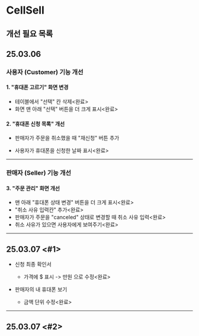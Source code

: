 # CellSell
## 개선 필요 목록

## 25.03.06

### 사용자 (Customer) 기능 개선

#### 1. "휴대폰 고르기" 화면 변경
- 테이블에서 "선택" 칸 삭제<완료>
- 화면 맨 아래 "선택" 버튼을 더 크게 표시<완료>

#### 2. "휴대폰 신청 목록" 개선
- 판매자가 주문을 취소했을 때 "재신청" 버튼 추가

- 사용자가 휴대폰을 신청한 날짜 표시<완료>

---

### 판매자 (Seller) 기능 개선

#### 3. "주문 관리" 화면 개선
- 맨 아래 "휴대폰 상태 변경" 버튼을 더 크게 표시<완료>
- "취소 사유 입력칸" 추가<완료>
- 판매자가 주문을 "canceled" 상태로 변경할 때 취소 사유 입력<완료>
- 취소 사유가 있으면 사용자에게 보여주기<완료>

---

## 25.03.07 <#1>
- 신청 최종 확인서
  - 가격에 $ 표시 -> 만원 으로 수정<완료>


- 판매자의 내 휴대폰 보기
  - 금액 단위 수정<완료>

---
  ## 25.03.07 <#2>
